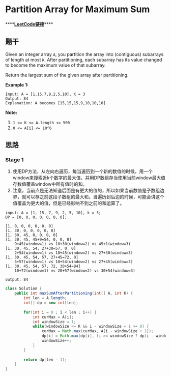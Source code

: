 # Partition Array for Maximum Sum

\*\*\*\*[**LeetCode链接**](https://leetcode.com/problems/partition-array-for-maximum-sum/)\*\*\*\*

## 题干

Given an integer array `A`, you partition the array into \(contiguous\) subarrays of length at most `K`.  After partitioning, each subarray has its value changed to become the maximum value of that subarray.

Return the largest sum of the given array after partitioning.

**Example 1:**

```text
Input: A = [1,15,7,9,2,5,10], K = 3
Output: 84
Explanation: A becomes [15,15,15,9,10,10,10]
```

**Note:**

1. `1 <= K <= A.length <= 500`
2. `0 <= A[i] <= 10^6`

## 思路

### **Stage 1**

1. 使用DP方法，从左向右遍历，每当遍历到一个新的数值的时候，用一个window来搜索近k个数字的最大值，并用DP数组存当使用当前window最大值存数值覆盖window中所有值时的和。
2. 注意，当前点是无法知道后面是有更大的值的，所以如果当前数值是子数组边界，就可以存之前这段子数组的最大和。当遍历到后边的时候，可能会讲这个值覆盖为更大的值，但是已经影响不到之前的和运算了。

```text
input: A = [1, 15, 7, 9, 2, 5, 10], k = 3;
DP = [0, 0, 0, 0, 0, 0, 0];

[1, 0, 0, 0, 0, 0, 0]
[1, 30, 0, 0, 0, 0, 0]
[1, 30, 45, 0, 0, 0, 0]
[1, 30, 45, 45+9=54, 0, 0, 0]
    9+45(window=1) vs 18+30(window=2) vs 45+1(window=3)
[1, 30, 45, 54, 27+30=57, 0, 0]
    2+54(window=1) vs 18+45(window=2) vs 27+30(window=3)
[1, 30, 45, 54, 57, 27+45=72, 0]
    5+57(window=1) vs 10+54(window=2) vs 27+45(window=3)
[1, 30, 45, 54, 57, 72, 30+54=84]
    10+72(window=1) vs 20+57(window=2) vs 30+54(window=3)
    
output: 84
```

```java
class Solution {
    public int maxSumAfterPartitioning(int[] A, int K) {
        int len = A.length;
        int[] dp = new int[len];
        
        for(int i = 0 ; i < len ; i++) {
            int curMax = A[i];
            int windowSize = 1;
            while(windowSize <= K && i - windowSize + 1 >= 0) {
                curMax = Math.max(curMax, A[i - windowSize + 1]);
                dp[i] = Math.max(dp[i], (i >= windowSize ? dp[i - windowSize] : 0) + windowSize * curMax);
                windowSize++;
            }
        }
        
        return dp[len - 1];
    }
}
```







